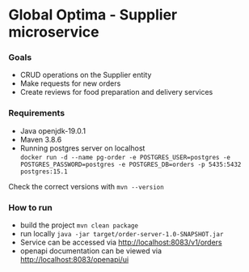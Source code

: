 # Global Optima - Supplier microservice
### Goals
 - CRUD operations on the Supplier entity
 - Make requests for new orders
 - Create reviews for food preparation and delivery services

### Requirements
 - Java openjdk-19.0.1
 - Maven 3.8.6
 - Running postgres server on localhost  
`docker run -d --name pg-order -e POSTGRES_USER=postgres -e POSTGRES_PASSWORD=postgres -e POSTGRES_DB=orders -p 5435:5432 postgres:15.1`

Check the correct versions with `mvn --version`

### How to run
 - build the project `mvn clean package`  
 - run locally `java -jar target/order-server-1.0-SNAPSHOT.jar`  
 - Service can be accessed via [http://localhost:8083/v1/orders](http://localhost:8083/v1/orders)
 - openapi documentation can be viewed via [http://localhost:8083/openapi/ui](http://localhost:8083/openapi/ui)

